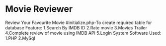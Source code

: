 # Movie Reviewer
Review Your Favourite Movie
#initialize.php-To create required table for database
Feature:
  1.Search By IMDB ID
  2.Rate movie
  3.Movies Trailer
  4.Complete review of movie using IMDB API
  5.LogIn System
 Software Used:
   1.PHP
   2.MySql
